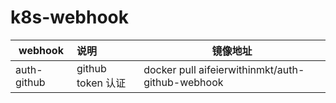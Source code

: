 # k8s-webhook





| webhook     | 说明              | 镜像地址                                         |
| ----------- | :---------------- | ------------------------------------------------ |
| auth-github | github token 认证 | docker pull aifeierwithinmkt/auth-github-webhook |

